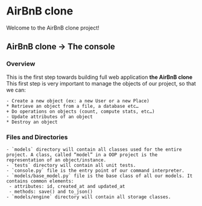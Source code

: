 # AirBnB clone

Welcome to the AirBnB clone project!

## AirBnB clone -> The console

### Overview

This is the first step towards building full web application **the AirBnB clone**
This first step is very important to manage the objects of our project, so that we can:

	- Create a new object (ex: a new User or a new Place)
	* Retrieve an object from a file, a database etc…
	+ Do operations on objects (count, compute stats, etc…)
	- Update attributes of an object
	* Destroy an object

### Files and Directories

    - `models` directory will contain all classes used for the entire project. A class, called “model” in a OOP project is the representation of an object/instance.
    - `tests` directory will contain all unit tests.
    - `console.py` file is the entry point of our command interpreter.
    - `models/base_model.py` file is the base class of all our models. It contains common elements:
     - attributes: id, created_at and updated_at
     - methods: save() and to_json()
    - `models/engine` directory will contain all storage classes.
